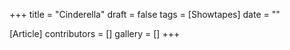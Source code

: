 +++
title = "Cinderella"
draft = false
tags = [Showtapes]
date = ""

[Article]
contributors = []
gallery = []
+++